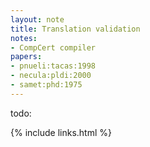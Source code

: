 ```yaml
---
layout: note
title: Translation validation
notes:
- CompCert compiler
papers:
- pnueli:tacas:1998
- necula:pldi:2000
- samet:phd:1975
---
```


todo:

{% include links.html %}
